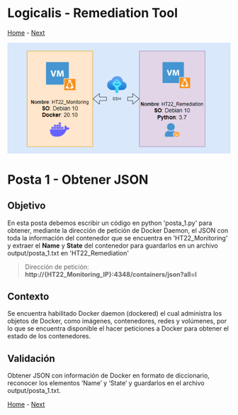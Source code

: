 # Logicalis - Remediation Tool

[Home](../README.md) - [Next](P2.md)

<p align="center">
  <img src="Infra.png" alt="Infraestructura Hackathon"/>
</p>

# Posta 1 - Obtener JSON
## Objetivo
En esta posta debemos escribir un código en python 'posta_1.py' para obtener, mediante la dirección de petición de Docker Daemon, el JSON con toda la información del contenedor que se encuentra en 'HT22_Monitoring' y extraer el **Name** y **State** del contenedor para guardarlos en un archivo output/posta_1.txt en 'HT22_Remediation'

> Dirección de petición:  **http://{HT22_Monitoring_IP}:4348/containers/json?all=l**

## Contexto
Se encuentra habilitado Docker daemon (dockered) el cual administra los objetos de Docker, como imágenes, contenedores, redes y volúmenes, por lo que se encuentra disponible el hacer peticiones a Docker para obtener el estado de los contenedores.

## Validación
Obtener JSON con información de Docker en formato de diccionario, reconocer los elementos ‘Name’ y ‘State’ y guardarlos en el archivo output/posta_1.txt.


[Home](../README.md) - [Next](P2.md)
